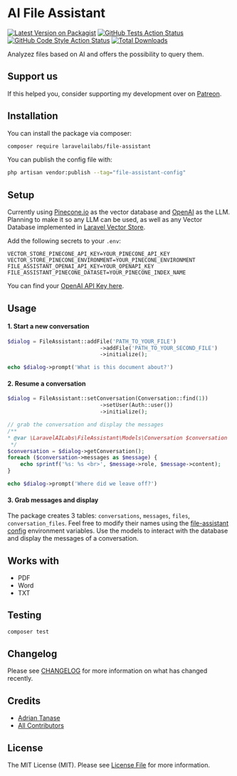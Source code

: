 # AI File Assistant

[![Latest Version on Packagist](https://img.shields.io/packagist/v/laravelailabs/file-assistant.svg?style=flat-square)](https://packagist.org/packages/laravelailabs/file-assistant)
[![GitHub Tests Action Status](https://img.shields.io/github/actions/workflow/status/laravelailabs/file-assistant/run-tests.yml?branch=main&label=tests&style=flat-square)](https://github.com/laravelailabs/file-assistant/actions?query=workflow%3Arun-tests+branch%3Amain)
[![GitHub Code Style Action Status](https://img.shields.io/github/actions/workflow/status/laravelailabs/file-assistant/fix-php-code-style-issues.yml?branch=main&label=code%20style&style=flat-square)](https://github.com/laravelailabs/file-assistant/actions?query=workflow%3A"Fix+PHP+code+style+issues"+branch%3Amain)
[![Total Downloads](https://img.shields.io/packagist/dt/laravelailabs/file-assistant.svg?style=flat-square)](https://packagist.org/packages/laravelailabs/file-assistant)

Analyzez files based on AI and offers the possibility to query them.

## Support us

If this helped you, consider supporting my development over on [Patreon](https://patreon.com/AdrianTanase443).

## Installation

You can install the package via composer:

```bash
composer require laravelailabs/file-assistant
```

You can publish the config file with:

```bash
php artisan vendor:publish --tag="file-assistant-config"
```

## Setup
Currently using [Pinecone.io](https://pinecone.io) as the vector database and [OpenAI](https://openai.com/) as the LLM. Planning to make it so any LLM can be used, as well as any Vector Database implemented in [Laravel Vector Store](adrianmtanase/laravel-vector-store).

Add the following secrets to your `.env`:

```dotenv
VECTOR_STORE_PINECONE_API_KEY=YOUR_PINECONE_API_KEY
VECTOR_STORE_PINECONE_ENVIRONMENT=YOUR_PINECONE_ENVIRONMENT
FILE_ASSISTANT_OPENAI_API_KEY=YOUR_OPENAPI_KEY
FILE_ASSISTANT_PINECONE_DATASET=YOUR_PINECONE_INDEX_NAME
```

You can find your [OpenAI API Key here](https://platform.openai.com/api-keys).

## Usage

#### 1. Start a new conversation
```php
$dialog = FileAssistant::addFile('PATH_TO_YOUR_FILE')
                             ->addFile('PATH_TO_YOUR_SECOND_FILE')
                             ->initialize();

echo $dialog->prompt('What is this document about?')
```

#### 2. Resume a conversation
```php
$dialog = FileAssistant::setConversation(Conversation::find(1))
                             ->setUser(Auth::user())
                             ->initialize();

// grab the conversation and display the messages
/**
* @var \LaravelAILabs\FileAssistant\Models\Conversation $conversation
 */
$conversation = $dialog->getConversation();
foreach ($conversation->messages as $message) {
    echo sprintf('%s: %s <br>', $message->role, $message->content);
}

echo $dialog->prompt('Where did we leave off?')
```

#### 3. Grab messages and display
The package creates 3 tables: `conversations`, `messages`, `files`, `conversation_files`. Feel free to modify their names using the [file-assistant config](https://github.com/LaravelAILabs/file-assistant/blob/main/config/file-assistant.php) environment variables. Use the models to interact with the database and display the messages of a conversation.

## Works with
- PDF
- Word
- TXT

## Testing

```bash
composer test
```

## Changelog

Please see [CHANGELOG](CHANGELOG.md) for more information on what has changed recently.

## Credits

- [Adrian Tanase](https://github.com/adrianmtanase)
- [All Contributors](../../contributors)

## License

The MIT License (MIT). Please see [License File](LICENSE.md) for more information.
